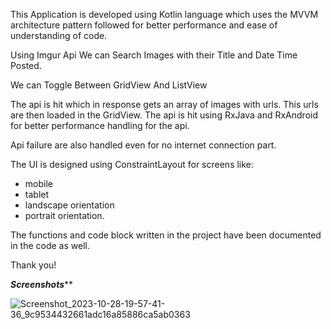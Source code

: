 
This Application is developed using Kotlin language which uses the MVVM architecture pattern
followed for better performance and ease of understanding of code.

Using Imgur Api We can Search  Images with their Title and Date Time Posted.

We can Toggle Between GridView And ListView 

The api is hit which in response gets an array of images with urls. This urls are then loaded in the GridView.
The api is hit using RxJava and RxAndroid for better performance handling for the api.

Api failure are also handled even for no internet connection part.

The UI is designed using ConstraintLayout for screens like:
- mobile
- tablet
- landscape orientation
- portrait orientation.

The functions and code block written in the project have been documented in the code as well.

Thank you!

*******Screenshots*********

![Screenshot_2023-10-28-19-57-41-36_9c9534432661adc16a85886ca5ab0363](https://github.com/ashwinjawale24/Imgur-Image-Search/assets/83861327/d4b64d74-115a-489a-ad35-7eef16fe6b26)

